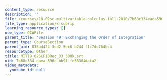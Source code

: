 ```yaml
---
content_type: resource
description: ''
file: /courses/18-02sc-multivariable-calculus-fall-2010/7b68c334eaea596cbb9ffe38304dafa2_MIT18_02SCF10Rec_33_300k.vtt
file_type: application/x-subrip
learning_resource_types: []
ocw_type: OCWFile
parent_title: 'Session 49: Exchanging the Order of Integration'
parent_type: CourseSection
parent_uid: 835ad424-3cd2-5ec6-b244-f1c7dc764bc4
resourcetype: Other
title: MIT18_02SCF10Rec_33_300k.srt
uid: 7b68c334-eaea-596c-bb9f-fe38304dafa2
video_metadata:
  youtube_id: null
---
```

